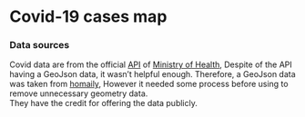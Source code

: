 # Covid-19 cases map

### Data sources
Covid data are from the official [API](https://covid19.moh.gov.sa/) of [Ministry of Health](https://moh.gov.sa), Despite of the API having a GeoJson data, it wasn’t helpful enough. Therefore, a GeoJson data was taken from [homaily](https://github.com/homaily), However it needed some process before using to remove unnecessary geometry data.  
They have the credit for offering the data publicly.
